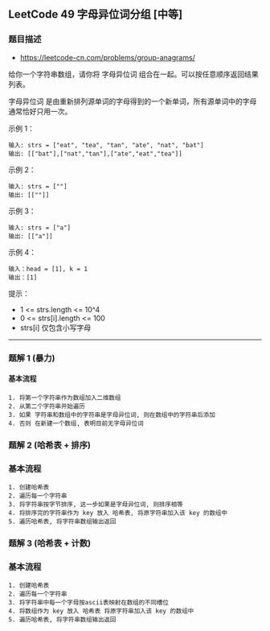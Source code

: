 ## LeetCode 49 字母异位词分组 [中等]

### 题目描述

- https://leetcode-cn.com/problems/group-anagrams/

给你一个字符串数组，请你将 字母异位词 组合在一起。可以按任意顺序返回结果列表。

字母异位词 是由重新排列源单词的字母得到的一个新单词，所有源单词中的字母通常恰好只用一次。

示例 1：

```
输入: strs = ["eat", "tea", "tan", "ate", "nat", "bat"]
输出: [["bat"],["nat","tan"],["ate","eat","tea"]]
```

示例 2：

```
输入: strs = [""]
输出: [[""]]
```

示例 3：

```
输入: strs = ["a"]
输出: [["a"]]
```

示例 4：

```
输入：head = [1], k = 1
输出：[1]
```

提示：

- 1 <= strs.length <= 10^4
- 0 <= strs[i].length <= 100
- strs[i] 仅包含小写字母

---

### 题解 1 (暴力)

#### 基本流程

```
1. 将第一个字符串作为数组加入二维数组
2. 从第二个字符串开始遍历
3. 如果 字符串和数组中的字符串是字母异位词, 则在数组中的字符串后添加
4. 否则 在新建一个数组, 表明目前无字母异位词
```

### 题解 2 (哈希表 + 排序)

### 基本流程

```
1. 创建哈希表
2. 遍历每一个字符串
3. 将字符串按字节排序, 这一步如果是字母异位词, 则排序相等
4. 将排序完的字符串作为 key 放入 哈希表, 将原字符串加入该 key 的数组中
5. 遍历哈希表, 将字符串数组输出返回
```

### 题解 3 (哈希表 + 计数)

### 基本流程

```
1. 创建哈希表
2. 遍历每一个字符串
3. 将字符串中每一个字母按ascii表映射在数组的不同槽位
4. 将数组作为 key 放入 哈希表 将原字符串加入该 key 的数组中
5. 遍历哈希表, 将字符串数组输出返回
```

